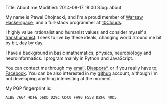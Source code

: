 Title: About me
Modified: 2014-08-17 18:00
Slug: about

My name is Pawel Chojnacki, and I'm a proud member of [Warsaw Hackerspace], and a full-stack programmer at [10Clouds]. 

I highly value rationalist and humanist values and consider myself a [transhumanist]. I seek to live by these ideals, changing world around me bit by bit, day by day.

I have a background in basic mathematics, physics, neurobiology and neuroinformatics. I program mainly in Python and JavaScript.

You can contact me through my [email], [Diaspora*], or if you really have to, [Facebook]. You can be also interested in my [github] account, although I'm not developing anything interesting at the moment.

My PGP fingerprint is:

    A1BE 7664 4DFE 56DD D29C CDC0 FA90 F55B D2F6 40D5

[Warsaw Hackerspace]: https://hackerspace.pl/
[10Clouds]: http://www.10clouds.com/
[transhumanist]: http://rationalwiki.org/wiki/Transhumanism
[email]: mailto:alxd(AT)alxd.org
[Diaspora*]: https://joindiaspora.com/people/9c96cec4917029e3
[Facebook]: https://www.facebook.com/chojnackipawel91
[github]: https://github.com/pawelchojnacki
